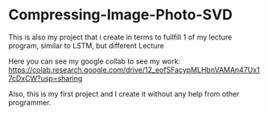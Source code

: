 # Compressing-Image-Photo-SVD
This is also my project that i create in terms to fullfill 1 of my lecture program, similar to LSTM, but different Lecture

Here you can see my google collab to see my work:
https://colab.research.google.com/drive/12_eofSFacypMLHbnVAMAn47Ux17cDxCW?usp=sharing

Also, this is my first project and I create it without any help from other programmer.
